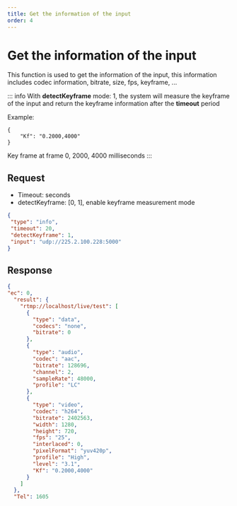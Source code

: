 ```yaml
---
title: Get the information of the input
order: 4
---
```


# Get the information of the input

This function is used to get the information of the input, this information includes codec information, bitrate, size, fps, keyframe, ...

::: info
With **detectKeyframe** mode: 1, the system will measure the keyframe of the input and return the keyframe information after the **timeout** period

Example:

```
{
    "Kf": "0.2000,4000"  
}
```

Key frame at frame 0, 2000, 4000 milliseconds
:::

## Request

- Timeout: seconds
- detectKeyframe: [0, 1], enable keyframe measurement mode

```json
{
 "type": "info",
 "timeout": 20,
 "detectKeyframe": 1,
 "input": "udp://225.2.100.228:5000"
}
```

## Response

```json
{
"ec": 0,
  "result": {
    "rtmp://localhost/live/test": [
      {
        "type": "data",
        "codecs": "none",
        "bitrate": 0
      },
      {
        "type": "audio",
        "codec": "aac",
        "bitrate": 128696,
        "channel": 2,
        "sampleRate": 48000,
        "profile": "LC"
      },
      {
        "type": "video",
        "codec": "h264",
        "bitrate": 2402563,
        "width": 1280,
        "height": 720,
        "fps": "25",
        "interlaced": 0,
        "pixelFormat": "yuv420p",
        "profile": "High",
        "level": "3.1",
        "Kf": "0.2000,4000"
      }
    ]
  },
  "Tel": 1605
```
